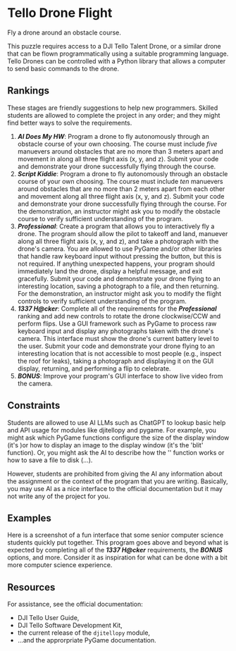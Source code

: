 # Tello Drone Flight #
Fly a drone around an obstacle course.

This puzzle requires access to a DJI Tello Talent Drone, or a similar drone that can be flown programmatically using a suitable programming language. Tello Drones can be controlled with a Python library that allows a computer to send basic commands to the drone. 

## Rankings ##
These stages are friendly suggestions to help new programmers. Skilled students are allowed to complete the project in any order; and they might find better ways to solve the requirements.
1. ***AI Does My HW***: Program a drone to fly autonomously through an obstacle course of your own choosing. The course must include *five* manuevers around obstacles that are no more than 3 meters apart and movement in along all three flight axis (x, y, and z). Submit your code and demonstrate your drone successfully flying through the course.
2. ***Script Kiddie***: Program a drone to fly autonomously through an obstacle course of your own choosing. The course must include *ten* manuevers around obstacles that are no more than 2 meters apart from each other and movement along all three flight axis (x, y, and z). Submit your code and demonstrate your drone successfully flying through the course. For the demonstration, an instructor might ask you to modify the obstacle course to verify sufficient understanding of the program.
3. ***Professional***: Create a program that allows you to interactively fly a drone. The program should allow the pilot to takeoff and land, manuever along all three flight axis (x, y, and z), and take a photograph with the drone's camera. You are allowed to use PyGame and/or other libraries that handle raw keyboard input without pressing the <ENTER> button, but this is not required. If anything unexpected happens, your program should immediately land the drone, display a helpful message, and exit gracefully. Submit your code and demonstrate your drone flying to an interesting location, saving a photograph to a file, and then returning. For the demonstration, an instructor might ask you to modify the flight controls to verify sufficient understanding of the program.
4. ***1337 H@cker***: Complete all of the requirements for the ***Professional*** ranking and add new controls to rotate the drone clockwise/CCW and perform flips. Use a GUI framework such as PyGame to process raw keyboard input and display any photographs taken with the drone's camera. This interface must show the drone's current battery level to the user. Submit your code and demonstrate your drone flying to an interesting location that is not accessible to most people (e.g., inspect the roof for leaks), taking a photograph and displaying it on the GUI display, returning, and performing a flip to celebrate.
5. ***BONUS***: Improve your program's GUI interface to show live video from the camera.

## Constraints ##
Students are allowed to use AI LLMs such as ChatGPT to lookup basic help and API usage for modules like djitellopy and pygame. For example, you might ask which PyGame functions configure the size of the display window (it's )or how to display an image to the display window (it's the 'blit' function). Or, you might ask the AI to describe how the '' function works or how to save a file to disk (...). 

However, students are prohibited from giving the AI any information about the assignment or the context of the program that you are writing. Basically, you may use AI as a nice interface to the official documentation but it may not write any of the project for you.

## Examples ##
Here is a screenshot of a fun interface that some senior computer science students quickly put together. This program goes above and beyond what is expected by completing all of the ***1337 H@cker*** requirements, the ***BONUS*** options, and more. Consider it as inspiration for what can be done with a bit more computer science experience.

## Resources ##
For assistance, see the official documentation:
* DJI Tello User Guide,
* DJI Tello Software Development Kit,
* the current release of the `djitellopy` module,
* ...and the approrpriate PyGame documentation.
